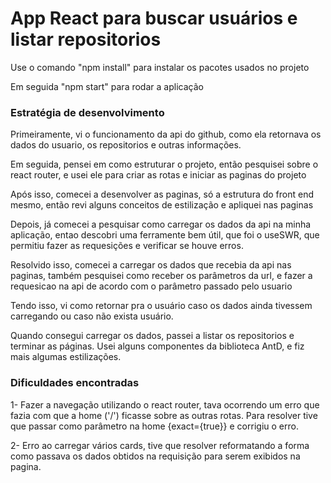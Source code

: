 # App React para buscar usuários e listar repositorios

Use o comando "npm install" para instalar os pacotes usados no projeto

Em seguida "npm start" para rodar a aplicação

### Estratégia de desenvolvimento


Primeiramente, vi o funcionamento da api do github, como ela retornava os dados do usuario, os repositorios e outras informações.

Em seguida, pensei em como estruturar o projeto, então pesquisei sobre o react router, e usei ele para criar as rotas e iniciar as paginas do projeto

Após isso, comecei a desenvolver as paginas, só a estrutura do front end mesmo, então revi alguns conceitos de estilização e apliquei nas paginas

Depois, já comecei a pesquisar como carregar os dados da api na minha aplicação, entao descobri uma ferramente bem útil, que foi o useSWR,
que permitiu fazer as requesições e verificar se houve erros.

Resolvido isso, comecei a carregar os dados que recebia da api nas paginas, também pesquisei como receber os parâmetros da url, e fazer a requesicao na api
de acordo com o parâmetro passado pelo usuario

Tendo isso, vi como retornar pra o usuário caso os dados ainda tivessem carregando ou caso não exista usuário.

Quando consegui carregar os dados, passei a listar os repositorios e terminar as páginas. Usei alguns componentes da biblioteca AntD, e fiz mais algumas estilizações.


### Dificuldades encontradas

1- Fazer a navegação utilizando o react router, tava ocorrendo um erro que fazia com que a home ('/') ficasse sobre as outras rotas. Para resolver tive que passar como 
parâmetro na home {exact={true}} e corrigiu o erro.

2- Erro ao carregar vários cards, tive que resolver reformatando a forma como passava os dados obtidos na requisição para serem exibidos na pagina.


